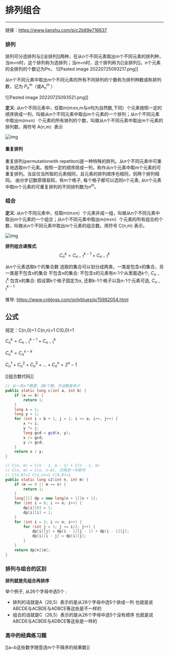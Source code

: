 # 排列组合

---

链接：https://www.jianshu.com/p/c2b89e716637




### **排列**

排列可分选排列与[[全排列]]两种，在从n个不同元素取出m个不同元素的排列种，当m<n时，这个排列称为选排列；当m=n时，这个排列称为[[全排列]]。n个元素的全排列的个数记为Pn，
![[Pasted image 20220725093217.png]]

从n个不同元素中取出m个不同元素的所有不同排列的个数称为排列种数或称排列数，记为 $P_n^m$（或$A_n^m$ ）

![[Pasted image 20220725093521.png]]

**定义**:  从n个不同元素中，任取m(m≤n,m与n均为自然数,下同）个元素按照一定的顺序排成一列，叫做从n个不同元素中取出m个元素的一个排列；从n个不同元素中取出m(m≤n）个元素的所有排列的个数，叫做从n个不同元素中取出m个元素的排列数，用符号 A(n,m）表示

![img](https:////upload-images.jianshu.io/upload_images/3003216-5d5236bdf05c8d12.png?imageMogr2/auto-orient/strip|imageView2/2/w/888/format/webp)


#### 重复排列
重复排列(permutationwith repetiton)是一种特殊的排列。从n个不同元素中可重复地选取m个元素。按照一定的顺序排成一列，称作从n个元素中取m个元素的可重复排列。当且仅当所取的元素相同，且元素的排列顺序也相同，则两个排列相同。
由分步记数原理易知，有m个格子, 每个格子都可以选则n个元素, 
从n个元素中取m个元素的可重复排列的不同排列数为$n^m$。


### **组合**

**定义**:  从n个不同元素中，任取m(m≤n）个元素并成一组，叫做从n个不同元素中取出m个元素的一个组合；从n个不同元素中取出m(m≤n）个元素的所有组合的个数，叫做从n个不同元素中取出m个元素的组合数。用符号 C(n,m) 表示。

![img](https:////upload-images.jianshu.io/upload_images/3003216-e5525b66ba2cc5ae.png?imageMogr2/auto-orient/strip|imageView2/2/w/832/format/webp)

**排列组合递推式**:
$$C_n^k = C_{n-1}^{k-1} + C_{n-1}^{k}$$

从n个元素选取k个的集合数
选取的集合可以划分成两类，一类是包含𝑥的集合，另一类是不包含𝑥的集合
不包含x的集合: 不包含x的元素有n-1个从里面选k个, $C_{n-1}^k$
包含x的集合: 假设第k个格子固定为x, 还剩k-1个格子以及n-1个元素可选, $C_{n-1}^{k-1}$


推导: https://www.cnblogs.com/onlyblues/p/15982054.html


## 公式
规定：C(n,0)=1 C(n,n)=1 C(0,0)=1

$C_n^k = C_{n-1}^{k-1} + C_{n-1}^{k}$

$C_n^k = C_n^{n-k}$

$C_n^1 + C_n^2 + C_n^3 + ... + C_n^n = 2^n -1$


[[组合数代码]]

```java
// 从一共a个数里，选b个数，方法数是多少
public static long c(int a, int b) {
    if (a == b) {
        return 1;
    }
    long x = 1;
    long y = 1;
    for (int i = b + 1, j = 1; i <= a; i++, j++) {
        x *= i;
        y *= j;
        long gcd = gcd(x, y);
        x /= gcd;
        y /= gcd;
    }
    return x / y;
}

// C(n, m) = C(n - 1, m - 1) + C(n - 1, m)  
// C(n, m) = C(n, n-m), 只用求一半即可  
// C(n,0)=1 C(n,n)=1 C(0,0)=1  
public static long c2(int n, int m) {  
    if (m == 0 || m == n) {  
        return 1;  
    }  
    long[][] dp = new long[n + 1][n + 1];  
    for (int i = 0; i <= n; i++) {  
        dp[i][0] = 1;  
        dp[i][i] = 1;  
    }  
    for (int i = 2; i <= n; i++) {  
        for (int j = 1; j <= i/2; j++) {  
            dp[i][j] = dp[i - 1][j - 1] + dp[i - 1][j];  
            dp[i][i - j] = dp[i][j];  
        }  
    }  
    return dp[n][m];  
}
```


### 排列与组合的区别

**排列就是先组合再排序**

举个例子, 从26个字母中选5个 :
- 排列的话就是A（26,5）表示的是从26个字母中选5个排成一列 也就是说ABCDE与ACBDE与ADBCE等这些是不一样的 
- 组合的话就是C（26,5）表示的是从26个字母中选5个没有顺序 也就是说ABCDE与ACBDE与ADBCE等这些是一样的


### 高中的经典练习题
[[a~b这些数字随意选m个不降序的结果数]]